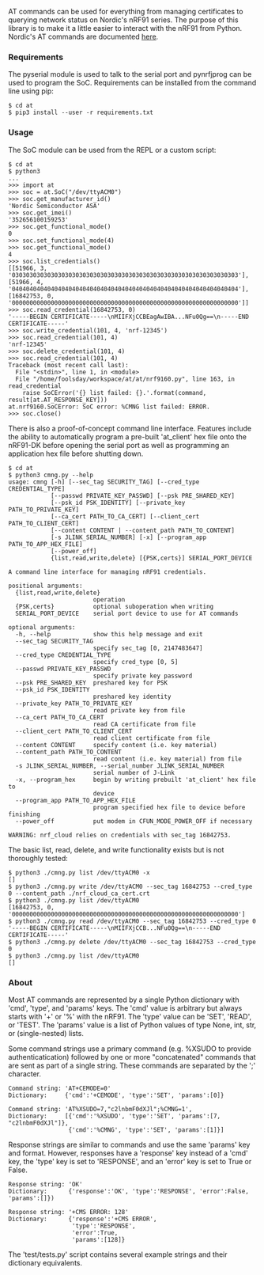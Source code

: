 AT commands can be used for everything from managing certificates to querying network status on Nordic's nRF91 series. The purpose of this library is to make it a little easier to interact with the nRF91 from Python. Nordic's AT commands are documented [here](https://infocenter.nordicsemi.com/pdf/nrf91_at_commands_v0.7.pdf).

### Requirements
The pyserial module is used to talk to the serial port and pynrfjprog can be used to program the SoC. Requirements can be installed from the command line using pip:
```
$ cd at
$ pip3 install --user -r requirements.txt
```

### Usage
The SoC module can be used from the REPL or a custom script:
```
$ cd at
$ python3
...
>>> import at
>>> soc = at.SoC("/dev/ttyACM0")
>>> soc.get_manufacturer_id()
'Nordic Semiconductor ASA'
>>> soc.get_imei()
'352656100159253'
>>> soc.get_functional_mode()
0
>>> soc.set_functional_mode(4)
>>> soc.get_functional_mode()
4
>>> soc.list_credentials()
[[51966, 3, '0303030303030303030303030303030303030303030303030303030303030303'], [51966, 4, '0404040404040404040404040404040404040404040404040404040404040404'], [16842753, 0, '0000000000000000000000000000000000000000000000000000000000000000']]
>>> soc.read_credential(16842753, 0)
'-----BEGIN CERTIFICATE-----\nMIIFXjCCBEagAwIBA...NFu0Qg==\n-----END CERTIFICATE-----'
>>> soc.write_credential(101, 4, 'nrf-12345')
>>> soc.read_credential(101, 4)
'nrf-12345'
>>> soc.delete_credential(101, 4)
>>> soc.read_credential(101, 4)
Traceback (most recent call last):
  File "<stdin>", line 1, in <module>
  File "/home/foolsday/workspace/at/at/nrf9160.py", line 163, in read_credential
    raise SoCError('{} list failed: {}.'.format(command, result[at.AT_RESPONSE_KEY]))
at.nrf9160.SoCError: SoC error: %CMNG list failed: ERROR.
>>> soc.close()
```

There is also a proof-of-concept command line interface. Features include the ability to automatically program a pre-built 'at_client' hex file onto the nRF91-DK before opening the serial port as well as programming an application hex file before shutting down.
```
$ cd at
$ python3 cmng.py --help
usage: cmng [-h] [--sec_tag SECURITY_TAG] [--cred_type CREDENTIAL_TYPE]
            [--passwd PRIVATE_KEY_PASSWD] [--psk PRE_SHARED_KEY]
            [--psk_id PSK_IDENTITY] [--private_key PATH_TO_PRIVATE_KEY]
            [--ca_cert PATH_TO_CA_CERT] [--client_cert PATH_TO_CLIENT_CERT]
            [--content CONTENT | --content_path PATH_TO_CONTENT]
            [-s JLINK_SERIAL_NUMBER] [-x] [--program_app PATH_TO_APP_HEX_FILE]
            [--power_off]
            {list,read,write,delete} [{PSK,certs}] SERIAL_PORT_DEVICE

A command line interface for managing nRF91 credentials.

positional arguments:
  {list,read,write,delete}
                        operation
  {PSK,certs}           optional suboperation when writing
  SERIAL_PORT_DEVICE    serial port device to use for AT commands

optional arguments:
  -h, --help            show this help message and exit
  --sec_tag SECURITY_TAG
                        specify sec_tag [0, 2147483647]
  --cred_type CREDENTIAL_TYPE
                        specify cred_type [0, 5]
  --passwd PRIVATE_KEY_PASSWD
                        specify private key password
  --psk PRE_SHARED_KEY  preshared key for PSK
  --psk_id PSK_IDENTITY
                        preshared key identity
  --private_key PATH_TO_PRIVATE_KEY
                        read private key from file
  --ca_cert PATH_TO_CA_CERT
                        read CA certificate from file
  --client_cert PATH_TO_CLIENT_CERT
                        read client certificate from file
  --content CONTENT     specify content (i.e. key material)
  --content_path PATH_TO_CONTENT
                        read content (i.e. key material) from file
  -s JLINK_SERIAL_NUMBER, --serial_number JLINK_SERIAL_NUMBER
                        serial number of J-Link
  -x, --program_hex     begin by writing prebuilt 'at_client' hex file to
                        device
  --program_app PATH_TO_APP_HEX_FILE
                        program specified hex file to device before finishing
  --power_off           put modem in CFUN_MODE_POWER_OFF if necessary

WARNING: nrf_cloud relies on credentials with sec_tag 16842753.
```
The basic list, read, delete, and write functionality exists but is not thoroughly tested:
```
$ python3 ./cmng.py list /dev/ttyACM0 -x
[]
$ python3 ./cmng.py write /dev/ttyACM0 --sec_tag 16842753 --cred_type 0 --content_path ./nrf_cloud_ca_cert.crt
$ python3 ./cmng.py list /dev/ttyACM0 
[16842753, 0, '0000000000000000000000000000000000000000000000000000000000000000']
$ python3 ./cmng.py read /dev/ttyACM0 --sec_tag 16842753 --cred_type 0
'-----BEGIN CERTIFICATE-----\nMIIFXjCCB...NFu0Qg==\n-----END CERTIFICATE-----'
$ python3 ./cmng.py delete /dev/ttyACM0 --sec_tag 16842753 --cred_type 0
$ python3 ./cmng.py list /dev/ttyACM0 
[]
```

### About
Most AT commands are represented by a single Python dictionary with 'cmd', 'type', and 'params' keys. The 'cmd' value is arbitrary but always starts with '+' or '%' with the nRF91. The 'type' value can be 'SET', 'READ', or 'TEST'. The 'params' value is a list of Python values of type None, int, str, or (single-nested) lists.

Some command strings use a primary command (e.g. %XSUDO to provide authenticatication) followed by one or more "concatenated" commands that are sent as part of a single string. These commands are separated by the ';' character.

    Command string: 'AT+CEMODE=0'
    Dictionary:     {'cmd':'+CEMODE', 'type':'SET', 'params':[0]}

    Command string: 'AT%XSUDO=7,"c2lnbmF0dXJl";%CMNG=1',
    Dictionary:     [{'cmd':'%XSUDO', 'type':'SET', 'params':[7, "c2lnbmF0dXJl"]},
                     {'cmd':'%CMNG', 'type':'SET', 'params':[1]}]

Response strings are similar to commands and use the same 'params' key and format. However, responses have a 'response' key instead of a 'cmd' key, the 'type' key is set to 'RESPONSE', and an 'error' key is set to True or False.

    Response string: 'OK'
    Dictionary:      {'response':'OK', 'type':'RESPONSE', 'error':False, 'params':[]})

    Response string: '+CMS ERROR: 128'
    Dictionary:      {'response':'+CMS ERROR',
                      'type':'RESPONSE',
                      'error':True,
                      'params':[128]}

The 'test/tests.py' script contains several example strings and their dictionary equivalents.
